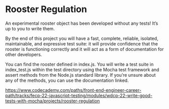# Rooster Regulation

An experimental rooster object has been developed without any tests! It’s up to you to write them.

By the end of this project you will have a fast, complete, reliable, isolated, maintainable, and expressive test suite: it will provide confidence that the rooster is functioning correctly and it will act as a form of documentation for other developers.

You can find the rooster defined in index.js. You will write a test suite in index_test.js within the test directory using the Mocha test framework and assert methods from the Node.js standard library. If you’re unsure about any of the methods, you can use the documentation linked.

<https://www.codecademy.com/paths/front-end-engineer-career-path/tracks/fecp-22-javascript-testing/modules/wdcp-22-write-good-tests-with-mocha/projects/rooster-regulation>
